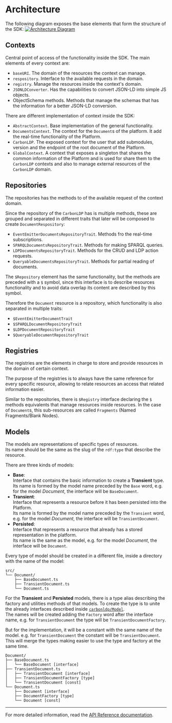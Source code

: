 # Architecture

The following diagram exposes the base elements that form the structure of the SDK:
[![Architecture Diagram][diagram]][diagram]

## Contexts

Central point of access of the functionality inside the SDK.
The main elements of every context are:
  - `baseURI`. The domain of the resources the context can manage.
  - `respository`. Interface to the available requests in the domain.
  - `registry`. Manage the resources inside the context's domain.
  - `JSONLDConverter`. Has the capabilities to convert JSON-LD into simple JS objects.
  - ObjectSchema methods. Methods that manage the schemas that has the information for a better JSON-LD conversion.
  
There are different implementation of context inside the SDK:
  - `AbstractContext`. Base implementation of the general functionality.
  - `DocumentsContext`. The context for the `Document`s of the platform. It add the real-time functionality of the Platform.
  - `CarbonLDP`. The exposed context for the user that add submodules, version and the endpoint of the root document of the Platform.
  - `GlobalContext`. A context that exposes a singleton that shares the common information of the Platform and is used for share them to the `CarbonLDP` contexts and also to manage external resources of the `CarbonLDP` domain.

## Repositories

The repositories has the methods to of the available request of the context domain.

Since the repository of the `CarbonLDP` has is multiple methods, these are grouped and separated in different traits that later will be composed to create `DocumentRespository`:
- `EventEmitterDocumentsRepositoryTrait`. Methods fro the real-time subscriptions.
- `SPARQLDocumentsRepositoryTrait`. Methods for making SPARQL queries.
- `LDPDocumentsRepositoryTrait`. Methods for the CRUD and LDP action requests.
- `QueryableDocumentsRepositoryTrait`. Methods for partial reading of documents.

The `$Repository` element has the same functionality, but the methods are preceded with a `$` symbol,
since this interface is to describe resources functionality and to avoid data overlap its content are described by this symbol.

Therefore the `Document` resource is a repository, which functionality is also separated in multiple traits:
- `$EventEmitterDocumentTrait`
- `$SPARQLDocumentRepositoryTrait`
- `$LDPDocumentRepositoryTrait`
- `$QueryableDocumentRepositoryTrait`

## Registries

The registries are the elements in charge to store and provide resources in the domain of certain context.

The purpose of the registries is to always have the same reference for every specific resource,
allowing to relate resources an access that related information easier.

Similar to the repositories, there is `$Registry` interface declaring the `$` methods equivalents
that manage resources inside resources.
In the case of `Document`s, this sub-resources are called `Fragments` (Named Fragments/Blank Nodes).

## Models

The models are representations of specific types of resources.<br>
Its name should be the same as the slug of the `rdf:type` that describe the resource.

There are three kinds of models:
- **Base**:<br>
  Interface that contains the basic information to create a **Transient** type.<br>
  Its name is formed by the model name preceded by the `Base` word,
  e.g. for the model _Document_, the interface will be `BaseDocument`. 
- **Transient**:<br>
  Interface that represents a resource before it has been persisted into the Platform.<br>
  Its name is formed by the model name preceded by the `Transient` word,
  e.g. for the model _Document_, the interface will be `TransientDocument`.
- **Persisted**:<br>
  Interface that represents a resource that already has a stored representation in the platform.<br>
  Its name is the same as the model,
  e.g. for the model _Document_, the interface will be `Document`.

Every type of model should be created in a different file,
inside a directory with the name of the model:
```text
src/
└── Document/
	├── BaseDocument.ts
	├── TransientDocument.ts
	└── Document.ts
```

For the **Transient** and **Persisted** models, there is a type alias describing
the factory and utilities methods of that models. To create the type is to unite
the already interfaces described inside [`carbonldp/Model`](../src/Model/index.ts).<br>
The names will be created adding the `Factory` word after the interface name,
e.g. for `TransientDocument` the type will be `TransientDocumentFactory`.

But for the implementation, it will be a constant with the same name of the model.
e.g. for `TransientDocument` the constant will be `TransientDocument`.
This will merge the types making easier to use the type and factory at the same time.  

```text
Document/
├── BaseDocument.ts
│	└── BaseDocument [interface]
├── TransientDocument.ts
│	├── TransientDocument [interface]
│	├── TransientDocumentFactory [type]
│	└── TransientDocument [const]
└── Document.ts
	├── Document [interface]
	├── DocumentFactory [type]
	└── Document [const]
```

---

For more detailed information, read the [API Reference documentation](https://carbonldp.github.io/carbonldp-js-sdk/). 


<!-- Links -->
[diagram]: https://www.lucidchart.com/publicSegments/view/56af8fa0-f27e-497c-98aa-da24012ebfa4/image.png

